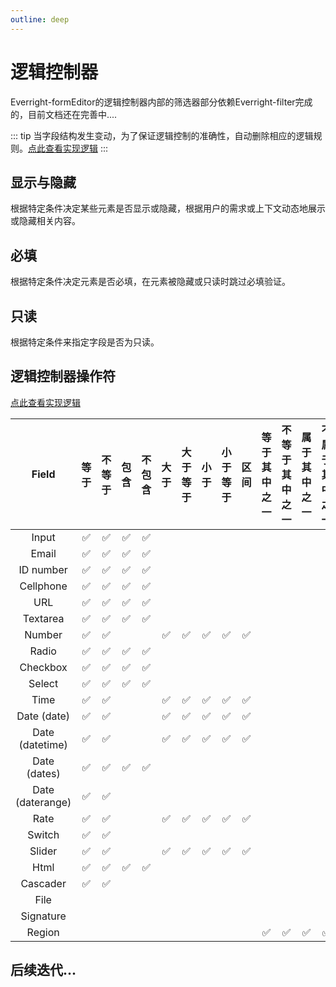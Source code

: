```yaml
---
outline: deep
---
```

# 逻辑控制器

Everright-formEditor的逻辑控制器内部的筛选器部分依赖Everright-filter完成的，目前文档还在完善中....

::: tip
当字段结构发生变动，为了保证逻辑控制的准确性，自动删除相应的逻辑规则。[点此查看实现逻辑](https://github.com/Liberty-liu/Everright-formEditor/blob/main/packages/utils/logic.js)
:::
## 显示与隐藏

根据特定条件决定某些元素是否显示或隐藏，根据用户的需求或上下文动态地展示或隐藏相关内容。

<el-image loading="lazy" :preview-src-list="['/img/logicalControlle0.png']" src="/img/logicalControlle0.png"/>

## 必填

根据特定条件决定元素是否必填，在元素被隐藏或只读时跳过必填验证。

<el-image loading="lazy" :preview-src-list="['/img/logicalControlle1.png']" src="/img/logicalControlle1.png"/>

## 只读

根据特定条件来指定字段是否为只读。

<el-image loading="lazy" :preview-src-list="['/img/logicalControlle2.png']" src="/img/logicalControlle2.png"/>

## 逻辑控制器操作符

[点此查看实现逻辑](https://github.com/Liberty-liu/Everright-formEditor/blob/main/packages/hooks/use-logic/index.js)

| Field  | 等于 | 不等于 | 包含 | 不包含 | 大于 | 大于等于 | 小于 | 小于等于 | 区间 | 等于其中之一 | 不等于其中之一 | 属于其中之一 | 不属于其中之一| 为空 | 不为空 |
| :-------------:| :-------------: |:-------------: | :-------------: | :-------------: | :-------------: | :-------------: | :-------------: |:-------------:| :-------------:| :-------------: | :-------------: | :-------------: | :-------------: | :-------------: | :-------------: |
| Input  |  :white_check_mark: | :white_check_mark: | :white_check_mark: | :white_check_mark: | | | | | | | | | | :white_check_mark: | :white_check_mark: |
| Email |  :white_check_mark: | :white_check_mark: | :white_check_mark: | :white_check_mark: | | | | | | | | | | :white_check_mark: | :white_check_mark: |
| ID number|  :white_check_mark: | :white_check_mark: | :white_check_mark: | :white_check_mark: | | | | | | | | | | :white_check_mark: | :white_check_mark: |
| Cellphone  |  :white_check_mark: | :white_check_mark: | :white_check_mark: | :white_check_mark: | | | | | | | | | | :white_check_mark: | :white_check_mark: |
| URL |  :white_check_mark: | :white_check_mark: | :white_check_mark: | :white_check_mark: | | | | | | | | | | :white_check_mark: | :white_check_mark: |
| Textarea |  :white_check_mark: | :white_check_mark: | :white_check_mark: | :white_check_mark: | | | | | | | | | | :white_check_mark: | :white_check_mark: |
| Number  |  :white_check_mark: | :white_check_mark: | | | :white_check_mark:| :white_check_mark: | :white_check_mark: | :white_check_mark: | :white_check_mark: | | | | | :white_check_mark:| :white_check_mark: |
| Radio |  :white_check_mark: | :white_check_mark: | :white_check_mark: | :white_check_mark: | | | | | | | | | | :white_check_mark: | :white_check_mark: |
| Checkbox |  :white_check_mark: | :white_check_mark: | :white_check_mark: | :white_check_mark: | | | | | | | | | | :white_check_mark: | :white_check_mark: |
| Select |  :white_check_mark: | :white_check_mark: | :white_check_mark: | :white_check_mark: | | | | | | | | | | :white_check_mark: | :white_check_mark: |
| Time  |  :white_check_mark: | :white_check_mark: | | | :white_check_mark:| :white_check_mark: | :white_check_mark: | :white_check_mark: | :white_check_mark: | | | | | :white_check_mark:| :white_check_mark: |
| Date (date) |  :white_check_mark: | :white_check_mark: | | | :white_check_mark:| :white_check_mark: | :white_check_mark: | :white_check_mark: | :white_check_mark: | | | | | :white_check_mark:| :white_check_mark: |
| Date (datetime) |  :white_check_mark: | :white_check_mark: | | | :white_check_mark:| :white_check_mark: | :white_check_mark: | :white_check_mark: | :white_check_mark: | | | | | :white_check_mark:| :white_check_mark: |
| Date (dates) |  :white_check_mark: | :white_check_mark: | :white_check_mark: | :white_check_mark: | | | | | | | | | | :white_check_mark: | :white_check_mark: |
| Date (daterange) |  :white_check_mark: | :white_check_mark: |  |  | | | | | | | | | | :white_check_mark: | :white_check_mark: |
| Rate  |  :white_check_mark: | :white_check_mark: | | | :white_check_mark:| :white_check_mark: | :white_check_mark: | :white_check_mark: | :white_check_mark: | | | | | :white_check_mark:| :white_check_mark: |
| Switch  |  :white_check_mark:  |  :white_check_mark:  | | | | | | | | | | | | | |
| Slider |  :white_check_mark: | :white_check_mark: | | | :white_check_mark:| :white_check_mark: | :white_check_mark: | :white_check_mark: | :white_check_mark: | | | | | | |
| Html  |  :white_check_mark: | :white_check_mark: | :white_check_mark: | :white_check_mark: | | | | | | | | | | :white_check_mark: | :white_check_mark: |
| Cascader  | :white_check_mark: | :white_check_mark:| | | | | | | | | | | | :white_check_mark: | :white_check_mark: |
| File  |  | | | | | | | | | | | | |:white_check_mark: |:white_check_mark: |
| Signature  |  | | | | | | | | | | | | |:white_check_mark: |:white_check_mark: |
| Region  |  | | | | | | | | |:white_check_mark: | :white_check_mark:| :white_check_mark:| :white_check_mark:| :white_check_mark:| :white_check_mark:| 



## 后续迭代...
